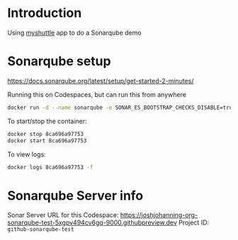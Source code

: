 # Introduction

Using [myshuttle](https://github.com/joshjohanning-org/MyShuttle) app to do a Sonarqube demo

# Sonarqube setup

https://docs.sonarqube.org/latest/setup/get-started-2-minutes/

Running this on Codespaces, but can run this from anywhere

```bash
docker run -d --name sonarqube -e SONAR_ES_BOOTSTRAP_CHECKS_DISABLE=true -p 9000:9000 sonarqube:latest
```

To start/stop the container: 

```bash
docker stop 8ca696a97753
docker start 8ca696a97753
```

To view logs:

```bash
docker logs 8ca696a97753 -f 
```

# Sonarqube Server info

Sonar Server URL for this Codespace: https://joshjohanning-org-sonarqube-test-5xgpv494cv6gq-9000.githubpreview.dev
Project ID: `github-sonarqube-test`
